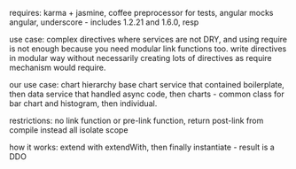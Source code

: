 requires:
karma + jasmine, coffee preprocessor for tests, angular mocks
angular, underscore  - includes 1.2.21 and 1.6.0, resp


use case: complex directives where services are not DRY, and using require is not enough
because you need modular link functions too.
write directives in modular way without necessarily creating lots of directives as
require mechanism would require.



our use case: chart hierarchy
base chart service that contained boilerplate, then data service that handled async code, then charts -
common class for bar chart and histogram, then individual.


restrictions:
no link function or pre-link function, return post-link from compile instead
all isolate scope

how it works:
extend with extendWith, then finally instantiate - result is a DDO
